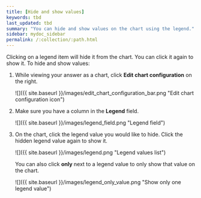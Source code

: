 ```yaml
---
title: [Hide and show values]
keywords: tbd
last_updated: tbd
summary: "You can hide and show values on the chart using the legend."
sidebar: mydoc_sidebar
permalink: /:collection/:path.html
---
```

Clicking on a legend item will hide it from the chart. You can click it again to show it. To hide and show values:

1. While viewing your answer as a chart, click **Edit chart configuration** on the right.

     ![]({{ site.baseurl }}/images/edit_chart_configuration_bar.png "Edit chart configuration icon")

2. Make sure you have a column in the **Legend** field.

     ![]({{ site.baseurl }}/images/legend_field.png "Legend field")

3. On the chart, click the legend value you would like to hide. Click the hidden legend value again to show it.

     ![]({{ site.baseurl }}/images/legend.png "Legend values list")

    You can also click **only** next to a legend value to only show that value on the chart.

     ![]({{ site.baseurl }}/images/legend_only_value.png "Show only one legend value")
